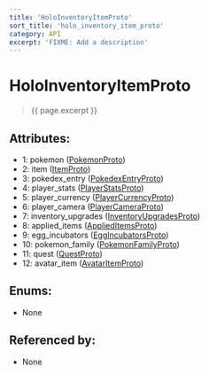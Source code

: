 ```yaml
---
title: 'HoloInventoryItemProto'
sort_title: 'holo_inventory_item_proto'
category: API
excerpt: 'FIXME: Add a description'
---
```


[comment]: <> (THIS PART IS GENERATED - AKA DON'T EDIT THIS PART MANUALLY)

# HoloInventoryItemProto

> {{ page.excerpt }}

## Attributes:

- 1: pokemon ([PokemonProto](../PokemonProto/))
- 2: item ([ItemProto](../ItemProto/))
- 3: pokedex_entry ([PokedexEntryProto](../PokedexEntryProto/))
- 4: player_stats ([PlayerStatsProto](../PlayerStatsProto/))
- 5: player_currency ([PlayerCurrencyProto](../PlayerCurrencyProto/))
- 6: player_camera ([PlayerCameraProto](../PlayerCameraProto/))
- 7: inventory_upgrades ([InventoryUpgradesProto](../InventoryUpgradesProto/))
- 8: applied_items ([AppliedItemsProto](../AppliedItemsProto/))
- 9: egg_incubators ([EggIncubatorsProto](../EggIncubatorsProto/))
- 10: pokemon_family ([PokemonFamilyProto](../PokemonFamilyProto/))
- 11: quest ([QuestProto](../QuestProto/))
- 12: avatar_item ([AvatarItemProto](../AvatarItemProto/))

## Enums:

- None

## Referenced by:

- None

[comment]: <> (YOU CAN EDIT AFTER THIS)

